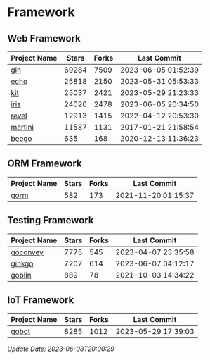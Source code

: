 # Framework

## Web Framework
| Project Name | Stars | Forks | Last Commit |
| ------------ | ----- | ----- | ----------- |
| [gin](https://github.com/gin-gonic/gin) | 69284 | 7509 | 2023-06-05 01:52:39 |
| [echo](https://github.com/labstack/echo) | 25818 | 2150 | 2023-05-31 05:53:33 |
| [kit](https://github.com/go-kit/kit) | 25037 | 2421 | 2023-05-29 21:23:33 |
| [iris](https://github.com/kataras/iris) | 24020 | 2478 | 2023-06-05 20:34:50 |
| [revel](https://github.com/revel/revel) | 12913 | 1415 | 2022-04-12 20:53:30 |
| [martini](https://github.com/go-martini/martini) | 11587 | 1131 | 2017-01-21 21:58:54 |
| [beego](https://github.com/astaxie/beego) | 635 | 168 | 2020-12-13 11:36:23 |

## ORM Framework
| Project Name | Stars | Forks | Last Commit |
| ------------ | ----- | ----- | ----------- |
| [gorm](https://github.com/jinzhu/gorm) | 582 | 173 | 2021-11-20 01:15:37 |

## Testing Framework
| Project Name | Stars | Forks | Last Commit |
| ------------ | ----- | ----- | ----------- |
| [goconvey](https://github.com/smartystreets/goconvey) | 7775 | 545 | 2023-04-07 23:35:58 |
| [ginkgo](https://github.com/onsi/ginkgo) | 7207 | 614 | 2023-06-07 04:12:17 |
| [goblin](https://github.com/franela/goblin) | 889 | 78 | 2021-10-03 14:34:22 |

## IoT Framework
| Project Name | Stars | Forks | Last Commit |
| ------------ | ----- | ----- | ----------- |
| [gobot](https://github.com/hybridgroup/gobot) | 8285 | 1012 | 2023-05-29 17:39:03 |

*Update Date: 2023-06-08T20:00:29*